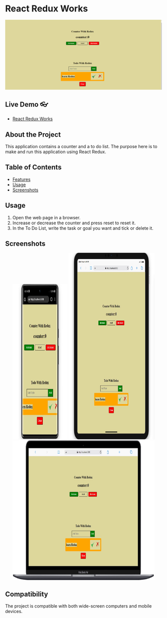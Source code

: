 # React Redux Works

<div align="center">
  <img src="./src/assets/Animation.gif" />
</div>

## Live Demo 👓
- [React Redux Works](https://react-redux-works.vercel.app/)


## About the Project

This application contains a counter and a to do list. The purpose here is to make and run this application using React Redux.

## Table of Contents

- [Features](#features)
- [Usage](#usage)
- [Screenshots](#screenshots)


## Usage

1. Open the web page in a browser.
2. Increase or decrease the counter and press reset to reset it.
3. In the To Do List, write the task or goal you want and tick or delete it.

## Screenshots

<div align="center">
  <img src="./src/assets/Screenshot_2.jpg"  width="35%" height="500" />
  <img src="./src/assets/Screenshot_1.jpg"  width="55%" height="600" />
  <img src="./src/assets/Screenshot_3.jpg"  width="90.5%" height="450" />
</div>

## Compatibility

The project is compatible with both wide-screen computers and mobile devices.